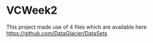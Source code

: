 # VCWeek2

This project made use of 4 files which are available here
https://github.com/DataGlacier/DataSets

